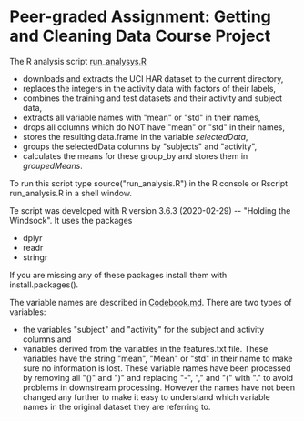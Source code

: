 # Peer-graded Assignment: Getting and Cleaning Data Course Project

The R analysis script [run_analysys.R]("./run_analysis.R")

* downloads and extracts the UCI HAR dataset to the current directory,
* replaces the integers in the activity data with factors of their labels,
* combines the training and test datasets and their activity and subject data,
* extracts all variable names with "mean" or "std" in their names,
* drops all columns which do NOT have "mean" or "std" in their names,
* stores the resulting data.frame in the variable *selectedData*,
* groups the selectedData columns by "subjects" and "activity",
* calculates the means for these group_by and stores them in *groupedMeans*.

To run this script type source("run_analysis.R") in the R console or Rscript run_analysis.R in a shell window.

Te script was developed with R version 3.6.3 (2020-02-29) -- "Holding the Windsock". It uses the packages 

* dplyr
* readr
* stringr

If you are missing any of these packages install them with install.packages().

The variable names are described in [Codebook.md]("Codebook.md"). There are two types of
variables:

* the variables "subject" and "activity" for the subject and activity columns and
* variables derived from the variables in the features.txt file. These variables 
have the string "mean", "Mean" or "std" in their name to make sure no information is lost.
These variable names have been processed by removing all "()" and ")" and replacing 
"-", "," and "(" with "." to avoid problems in downstream processing. However the names 
have not been changed any further to make it easy to understand which variable names in 
the original dataset they are referring to.



